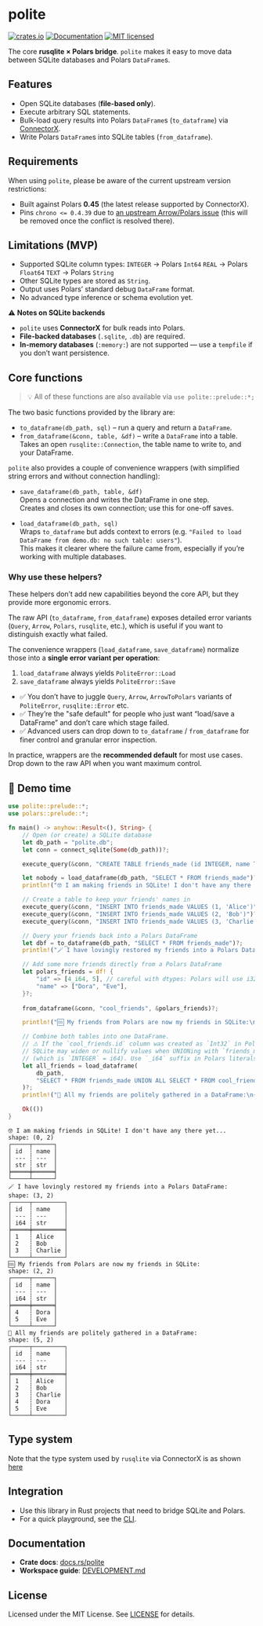# polite

[![crates.io](https://img.shields.io/crates/v/polite.svg)](https://crates.io/crates/polite)
[![Documentation](https://docs.rs/polite/badge.svg)](https://docs.rs/polite)
[![MIT licensed](https://img.shields.io/crates/l/polite)](https://github.com/lmmx/polite/blob/master/LICENSE)

The core **rusqlite × Polars bridge**.
`polite` makes it easy to move data between SQLite databases and Polars `DataFrame`s.

## Features

- Open SQLite databases (**file-based only**).
- Execute arbitrary SQL statements.
- Bulk-load query results into Polars `DataFrame`s (`to_dataframe`) via [ConnectorX](https://crates.io/crates/connectorx).
- Write Polars `DataFrame`s into SQLite tables (`from_dataframe`).

## Requirements

When using `polite`, please be aware of the current upstream version restrictions:

- Built against Polars **0.45** (the latest release supported by ConnectorX).
- Pins `chrono <= 0.4.39` due to [an upstream Arrow/Polars issue](https://github.com/apache/arrow-rs/issues/7196)
  (this will be removed once the conflict is resolved there).

## Limitations (MVP)

- Supported SQLite column types:
  `INTEGER` → Polars `Int64`
  `REAL` → Polars `Float64`
  `TEXT` → Polars `String`
- Other SQLite types are stored as `String`.
- Output uses Polars’ standard debug `DataFrame` format.
- No advanced type inference or schema evolution yet.

⚠️ **Notes on SQLite backends**

- `polite` uses **ConnectorX** for bulk reads into Polars.
- **File-backed databases** (`.sqlite`, `.db`) are required.
- **In-memory databases** (`:memory:`) are not supported — use a `tempfile` if you don’t want persistence.

## Core functions

> 💡 All of these functions are also available via `use polite::prelude::*;`

The two basic functions provided by the library are:

- `to_dataframe(db_path, sql)` – run a query and return a `DataFrame`.
- `from_dataframe(&conn, table, &df)` – write a `DataFrame` into a table.
  Takes an open `rusqlite::Connection`, the table name to write to, and your DataFrame.

`polite` also provides a couple of convenience wrappers
(with simplified string errors and without connection handling):

- `save_dataframe(db_path, table, &df)`  
  Opens a connection and writes the DataFrame in one step.  
  Creates and closes its own connection; use this for one-off saves.

- `load_dataframe(db_path, sql)`  
  Wraps `to_dataframe` but adds context to errors (e.g. `"Failed to load DataFrame from demo.db: no such table: users"`).  
  This makes it clearer where the failure came from, especially if you’re working with multiple databases.

### Why use these helpers?

These helpers don’t add new capabilities beyond the core API, but they provide more ergonomic errors.

The raw API (`to_dataframe`, `from_dataframe`) exposes detailed error variants (`Query`, `Arrow`, `Polars`, `rusqlite`, etc.), which is useful if you want to distinguish exactly what failed.

The convenience wrappers (`load_dataframe`, `save_dataframe`) normalize those into a **single error variant per operation**:

1. `load_dataframe` always yields `PoliteError::Load`
2. `save_dataframe` always yields `PoliteError::Save`

- ✅ You don’t have to juggle `Query`, `Arrow`, `ArrowToPolars` variants of `PoliteError`, `rusqlite::Error` etc.
- ✅ They’re the "safe default" for people who just want “load/save a DataFrame” and don’t care which stage failed.
- ✅ Advanced users can drop down to `to_dataframe` / `from_dataframe` for finer control and granular error inspection.

In practice, wrappers are the **recommended default** for most use cases. Drop down to the raw API when you want maximum control.

## 🎤 Demo time

```rust
use polite::prelude::*;
use polars::prelude::*;

fn main() -> anyhow::Result<(), String> {
    // Open (or create) a SQLite database
    let db_path = "polite.db";
    let conn = connect_sqlite(Some(db_path))?;

    execute_query(&conn, "CREATE TABLE friends_made (id INTEGER, name TEXT)")?;

    let nobody = load_dataframe(db_path, "SELECT * FROM friends_made")?;
    println!("🤓 I am making friends in SQLite! I don't have any there yet...\n{nobody:?}");

    // Create a table to keep your friends' names in
    execute_query(&conn, "INSERT INTO friends_made VALUES (1, 'Alice')")?;
    execute_query(&conn, "INSERT INTO friends_made VALUES (2, 'Bob')")?;
    execute_query(&conn, "INSERT INTO friends_made VALUES (3, 'Charlie')")?;

    // Query your friends back into a Polars DataFrame
    let dbf = to_dataframe(db_path, "SELECT * FROM friends_made")?;
    println!("🪄 I have lovingly restored my friends into a Polars DataFrame:\n{dbf:?}");

    // Add some more friends directly from a Polars DataFrame
    let polars_friends = df! {
        "id" => [4_i64, 5], // careful with dtypes: Polars will use i32 by default here!
        "name" => ["Dora", "Eve"],
    }?;
    
    from_dataframe(&conn, "cool_friends", &polars_friends)?;

    println!("🆒 My friends from Polars are now my friends in SQLite:\n{polars_friends:?}");

    // Combine both tables into one DataFrame.
    // ⚠️ If the `cool_friends.id` column was created as `Int32` in Polars,
    // SQLite may widen or nullify values when UNIONing with `friends_made.id`
    // (which is `INTEGER` = i64). Use `_i64` suffix in Polars literals to match.
    let all_friends = load_dataframe(
        db_path,
        "SELECT * FROM friends_made UNION ALL SELECT * FROM cool_friends ORDER BY id",
    )?;
    println!("🎉 All my friends are politely gathered in a DataFrame:\n{all_friends:?}");

    Ok(())
}
```

```
🤓 I am making friends in SQLite! I don't have any there yet...
shape: (0, 2)
┌─────┬──────┐
│ id  ┆ name │
│ --- ┆ ---  │
│ str ┆ str  │
╞═════╪══════╡
└─────┴──────┘
🪄 I have lovingly restored my friends into a Polars DataFrame:
shape: (3, 2)
┌─────┬─────────┐
│ id  ┆ name    │
│ --- ┆ ---     │
│ i64 ┆ str     │
╞═════╪═════════╡
│ 1   ┆ Alice   │
│ 2   ┆ Bob     │
│ 3   ┆ Charlie │
└─────┴─────────┘
🆒 My friends from Polars are now my friends in SQLite:
shape: (2, 2)
┌─────┬──────┐
│ id  ┆ name │
│ --- ┆ ---  │
│ i64 ┆ str  │
╞═════╪══════╡
│ 4   ┆ Dora │
│ 5   ┆ Eve  │
└─────┴──────┘
🎉 All my friends are politely gathered in a DataFrame:
shape: (5, 2)
┌─────┬─────────┐
│ id  ┆ name    │
│ --- ┆ ---     │
│ i64 ┆ str     │
╞═════╪═════════╡
│ 1   ┆ Alice   │
│ 2   ┆ Bob     │
│ 3   ┆ Charlie │
│ 4   ┆ Dora    │
│ 5   ┆ Eve     │
└─────┴─────────┘
```

## Type system

Note that the type system used by `rusqlite` via ConnectorX is as shown
[here](https://github.com/sfu-db/connector-x/blob/d57428c56b99fb8de40f1226ce0388fc1338e3b2/connectorx/src/sources/sqlite/typesystem.rs)

## Integration

- Use this library in Rust projects that need to bridge SQLite and Polars.
- For a quick playground, see the [CLI](https://github.com/lmmx/polite/tree/master/polite-cli).

## Documentation

- **Crate docs**: [docs.rs/polite](https://docs.rs/polite)
- **Workspace guide**: [DEVELOPMENT.md](https://github.com/lmmx/polite/blob/master/DEVELOPMENT.md)

## License

Licensed under the MIT License.
See [LICENSE](https://github.com/lmmx/polite/blob/master/LICENSE) for details.
